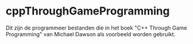 # cppThroughGameProgramming
Dit zijn de programmeer bestanden die in het boek "C++ Through Game Programming" van Michael Dawson als voorbeeld worden gebruikt.
